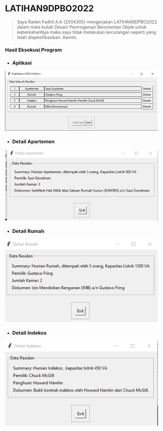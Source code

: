 # LATIHAN9DPBO2022
>Saya Raden Fadhil A.A {2004305} mengerjakan LATIHAN9DPBO2022 dalam mata kuliah Desain Pemrogaman Berorientasi Objek untuk keberkahanNya maka saya tidak melakukan kecurangan seperti yang telah dispesifikasikan. Aamiin.
### Hasil Eksekusi Program  
- ### Aplikasi
![ScreenShots 1](https://github.com/Gonken-GN/LATIHAN9DPBO2022/blob/main/Screenshoot/app.png)
- ### Detail Apartemen 
![ScreenShots 2](https://github.com/Gonken-GN/LATIHAN9DPBO2022/blob/main/Screenshoot/detail%20apar.png)
- ### Detail Rumah
![ScreenShots 3](https://github.com/Gonken-GN/LATIHAN9DPBO2022/blob/main/Screenshoot/detail%20rum.png)
- ### Detail Indekos
![ScreenShots 4](https://github.com/Gonken-GN/LATIHAN9DPBO2022/blob/main/Screenshoot/detail%20indekos.png)
